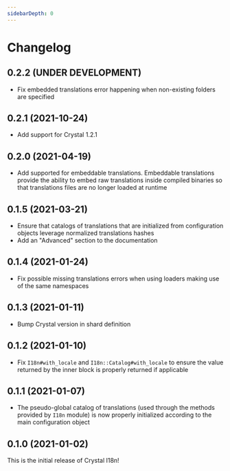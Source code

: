 ```yaml
---
sidebarDepth: 0
---
```


# Changelog

## 0.2.2 (UNDER DEVELOPMENT)

* Fix embedded translations error happening when non-existing folders are specified

## 0.2.1 (2021-10-24)

* Add support for Crystal 1.2.1

## 0.2.0 (2021-04-19)

* Add supported for embeddable translations. Embeddable translations provide the ability to embed raw translations 
  inside compiled binaries so that translations files are no longer loaded at runtime

## 0.1.5 (2021-03-21)

* Ensure that catalogs of translations that are initialized from configuration objects leverage normalized translations
  hashes
* Add an "Advanced" section to the documentation

## 0.1.4 (2021-01-24)

* Fix possible missing translations errors when using loaders making use of the same namespaces

## 0.1.3 (2021-01-11)

* Bump Crystal version in shard definition

## 0.1.2 (2021-01-10)

* Fix `I18n#with_locale` and `I18n::Catalog#with_locale` to ensure the value returned by the inner block is properly
  returned if applicable

## 0.1.1 (2021-01-07)

* The pseudo-global catalog of translations (used through the methods provided by `I18n` module) is now properly 
  initialized according to the main configuration object

## 0.1.0 (2021-01-02)

This is the initial release of Crystal I18n!
